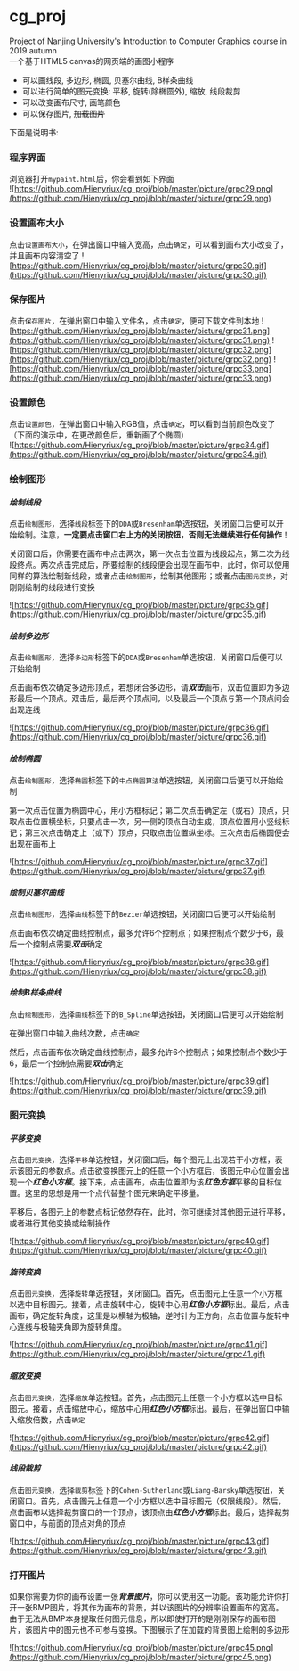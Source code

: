# cg_proj
Project of Nanjing University's Introduction to Computer Graphics course in 2019 autumn  
一个基于HTML5 canvas的网页端的画图小程序  
+ 可以画线段, 多边形, 椭圆, 贝塞尔曲线, B样条曲线  
+ 可以进行简单的图元变换: 平移, 旋转(除椭圆外), 缩放, 线段裁剪
+ 可以改变画布尺寸, 画笔颜色
+ 可以保存图片, ~~加载图片~~  


下面是说明书:  
### 程序界面
浏览器打开`mypaint.html`后，你会看到如下界面  
![https://github.com/Hienyriux/cg_proj/blob/master/picture/grpc29.png](https://github.com/Hienyriux/cg_proj/blob/master/picture/grpc29.png)

### 设置画布大小
点击`设置画布大小`，在弹出窗口中输入宽高，点击`确定`，可以看到画布大小改变了，并且画布内容清空了
![https://github.com/Hienyriux/cg_proj/blob/master/picture/grpc30.gif](https://github.com/Hienyriux/cg_proj/blob/master/picture/grpc30.gif)

### 保存图片
点击`保存图片`，在弹出窗口中输入文件名，点击`确定`，便可下载文件到本地
![https://github.com/Hienyriux/cg_proj/blob/master/picture/grpc31.png](https://github.com/Hienyriux/cg_proj/blob/master/picture/grpc31.png)
![https://github.com/Hienyriux/cg_proj/blob/master/picture/grpc32.png](https://github.com/Hienyriux/cg_proj/blob/master/picture/grpc32.png)
![https://github.com/Hienyriux/cg_proj/blob/master/picture/grpc33.png](https://github.com/Hienyriux/cg_proj/blob/master/picture/grpc33.png)

### 设置颜色
点击`设置颜色`，在弹出窗口中输入RGB值，点击`确定`，可以看到当前颜色改变了（下面的演示中，在更改颜色后，重新画了个椭圆）  
![https://github.com/Hienyriux/cg_proj/blob/master/picture/grpc34.gif](https://github.com/Hienyriux/cg_proj/blob/master/picture/grpc34.gif)


### 绘制图形

#### *绘制线段*
点击`绘制图形`，选择`线段`标签下的`DDA`或`Bresenham`单选按钮，关闭窗口后便可以开始绘制。注意，**一定要点击窗口右上方的关闭按钮，否则无法继续进行任何操作**！  

关闭窗口后，你需要在画布中点击两次，第一次点击位置为线段起点，第二次为线段终点。两次点击完成后，所要绘制的线段便会出现在画布中，此时，你可以使用同样的算法绘制新线段，或者点击`绘制图形`，绘制其他图形；或者点击`图元变换`，对刚刚绘制的线段进行变换

![https://github.com/Hienyriux/cg_proj/blob/master/picture/grpc35.gif](https://github.com/Hienyriux/cg_proj/blob/master/picture/grpc35.gif)

#### *绘制多边形*
点击`绘制图形`，选择`多边形`标签下的`DDA`或`Bresenham`单选按钮，关闭窗口后便可以开始绘制

点击画布依次确定多边形顶点，若想闭合多边形，请***双击***画布，双击位置即为多边形最后一个顶点。双击后，最后两个顶点间，以及最后一个顶点与第一个顶点间会出现连线

![https://github.com/Hienyriux/cg_proj/blob/master/picture/grpc36.gif](https://github.com/Hienyriux/cg_proj/blob/master/picture/grpc36.gif)

#### *绘制椭圆*
点击`绘制图形`，选择`椭圆`标签下的`中点椭圆算法`单选按钮，关闭窗口后便可以开始绘制

第一次点击位置为椭圆中心，用小方框标记；第二次点击确定左（或右）顶点，只取点击位置横坐标，只要点击一次，另一侧的顶点自动生成，顶点位置用小竖线标记；第三次点击确定上（或下）顶点，只取点击位置纵坐标。三次点击后椭圆便会出现在画布上

![https://github.com/Hienyriux/cg_proj/blob/master/picture/grpc37.gif](https://github.com/Hienyriux/cg_proj/blob/master/picture/grpc37.gif)

#### *绘制贝塞尔曲线*
点击`绘制图形`，选择`曲线`标签下的`Bezier`单选按钮，关闭窗口后便可以开始绘制

点击画布依次确定曲线控制点，最多允许6个控制点；如果控制点个数少于6，最后一个控制点需要***双击***确定

![https://github.com/Hienyriux/cg_proj/blob/master/picture/grpc38.gif](https://github.com/Hienyriux/cg_proj/blob/master/picture/grpc38.gif)

#### *绘制B样条曲线*

点击`绘制图形`，选择`曲线`标签下的`B_Spline`单选按钮，关闭窗口后便可以开始绘制

在弹出窗口中输入曲线次数，点击`确定`

然后，点击画布依次确定曲线控制点，最多允许6个控制点；如果控制点个数少于6，最后一个控制点需要***双击***确定

![https://github.com/Hienyriux/cg_proj/blob/master/picture/grpc39.gif](https://github.com/Hienyriux/cg_proj/blob/master/picture/grpc39.gif)

### 图元变换

#### *平移变换*

点击`图元变换`，选择`平移`单选按钮，关闭窗口后，每个图元上出现若干小方框，表示该图元的参数点。点击欲变换图元上的任意一个小方框后，该图元中心位置会出现一个***红色小方框***。接下来，点击画布，点击位置即为该***红色方框***平移的目标位置。这里的思想是用一个点代替整个图元来确定平移量。

平移后，各图元上的参数点标记依然存在，此时，你可继续对其他图元进行平移，或者进行其他变换或绘制操作

![https://github.com/Hienyriux/cg_proj/blob/master/picture/grpc40.gif](https://github.com/Hienyriux/cg_proj/blob/master/picture/grpc40.gif)

#### *旋转变换*

点击`图元变换`，选择`旋转`单选按钮，关闭窗口。首先，点击图元上任意一个小方框以选中目标图元。接着，点击旋转中心，旋转中心用***红色小方框***标出。最后，点击画布，确定旋转角度，这里是以横轴为极轴，逆时针为正方向，点击位置与旋转中心连线与极轴夹角即为旋转角度。

![https://github.com/Hienyriux/cg_proj/blob/master/picture/grpc41.gif](https://github.com/Hienyriux/cg_proj/blob/master/picture/grpc41.gif)

#### *缩放变换*

点击`图元变换`，选择`缩放`单选按钮。首先，点击图元上任意一个小方框以选中目标图元。接着，点击缩放中心，缩放中心用***红色小方框***标出。最后，在弹出窗口中输入缩放倍数，点击`确定`

![https://github.com/Hienyriux/cg_proj/blob/master/picture/grpc42.gif](https://github.com/Hienyriux/cg_proj/blob/master/picture/grpc42.gif)

#### *线段裁剪*

点击`图元变换`，选择`裁剪`标签下的`Cohen-Sutherland`或`Liang-Barsky`单选按钮，关闭窗口。首先，点击图元上任意一个小方框以选中目标图元（仅限线段）。然后，点击画布以选择裁剪窗口的一个顶点，该顶点由***红色小方框***标出。最后，选择裁剪窗口中，与前面的顶点对角的顶点

![https://github.com/Hienyriux/cg_proj/blob/master/picture/grpc43.gif](https://github.com/Hienyriux/cg_proj/blob/master/picture/grpc43.gif)

### 打开图片

如果你需要为你的画布设置一张***背景图片***，你可以使用这一功能。该功能允许你打开一张BMP图片，将其作为画布的背景，并以该图片的分辨率设置画布的宽高。由于无法从BMP本身提取任何图元信息，所以即使打开的是刚刚保存的画布图片，该图片中的图元也不可参与变换。下图展示了在加载的背景图上绘制的多边形

![https://github.com/Hienyriux/cg_proj/blob/master/picture/grpc45.png](https://github.com/Hienyriux/cg_proj/blob/master/picture/grpc45.png)
